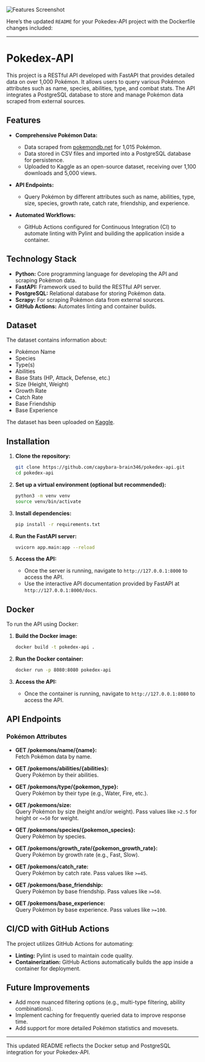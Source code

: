 <img src="https://github.com/user-attachments/assets/de7f2289-5809-4126-8432-5fcd1e625c5a" alt="Features Screenshot" width="full">

Here’s the updated `README` for your Pokedex-API project with the Dockerfile changes included:

---

# Pokedex-API

This project is a RESTful API developed with FastAPI that provides detailed data on over 1,000 Pokémon. It allows users to query various Pokémon attributes such as name, species, abilities, type, and combat stats. The API integrates a PostgreSQL database to store and manage Pokémon data scraped from external sources.

## Features
- **Comprehensive Pokémon Data:**
  - Data scraped from [pokemondb.net](https://pokemondb.net) for 1,015 Pokémon.
  - Data stored in CSV files and imported into a PostgreSQL database for persistence.
  - Uploaded to Kaggle as an open-source dataset, receiving over 1,100 downloads and 5,000 views.

- **API Endpoints:**
  - Query Pokémon by different attributes such as name, abilities, type, size, species, growth rate, catch rate, friendship, and experience.

- **Automated Workflows:**
  - GitHub Actions configured for Continuous Integration (CI) to automate linting with Pylint and building the application inside a container.

## Technology Stack

- **Python:** Core programming language for developing the API and scraping Pokémon data.
- **FastAPI:** Framework used to build the RESTful API server.
- **PostgreSQL:** Relational database for storing Pokémon data.
- **Scrapy:** For scraping Pokémon data from external sources.
- **GitHub Actions:** Automates linting and container builds.

## Dataset

The dataset contains information about:
- Pokémon Name
- Species
- Type(s)
- Abilities
- Base Stats (HP, Attack, Defense, etc.)
- Size (Height, Weight)
- Growth Rate
- Catch Rate
- Base Friendship
- Base Experience

The dataset has been uploaded on [Kaggle](https://www.kaggle.com/datasets/crinklybrain2003/pokmon-base-stats-dataset).

## Installation

1. **Clone the repository:**
   ```bash
   git clone https://github.com/capybara-brain346/pokedex-api.git
   cd pokedex-api
   ```

2. **Set up a virtual environment (optional but recommended):**
   ```bash
   python3 -m venv venv
   source venv/bin/activate
   ```

3. **Install dependencies:**
   ```bash
   pip install -r requirements.txt
   ```

4. **Run the FastAPI server:**
   ```bash
   uvicorn app.main:app --reload
   ```

5. **Access the API:**
   - Once the server is running, navigate to `http://127.0.0.1:8000` to access the API.
   - Use the interactive API documentation provided by FastAPI at `http://127.0.0.1:8000/docs`.

## Docker

To run the API using Docker:

1. **Build the Docker image:**
   ```bash
   docker build -t pokedex-api .
   ```

2. **Run the Docker container:**
   ```bash
   docker run -p 8080:8080 pokedex-api
   ```

3. **Access the API:**
   - Once the container is running, navigate to `http://127.0.0.1:8080` to access the API.

## API Endpoints

### Pokémon Attributes

- **GET /pokemons/name/{name}:**  
  Fetch Pokémon data by name.
  
- **GET /pokemons/abilities/{abilities}:**  
  Query Pokémon by their abilities.

- **GET /pokemons/type/{pokemon_type}:**  
  Query Pokémon by their type (e.g., Water, Fire, etc.).

- **GET /pokemons/size:**  
  Query Pokémon by size (height and/or weight). Pass values like `>2.5` for height or `<=50` for weight.

- **GET /pokemons/species/{pokemon_species}:**  
  Query Pokémon by species.

- **GET /pokemons/growth_rate/{pokemon_growth_rate}:**  
  Query Pokémon by growth rate (e.g., Fast, Slow).

- **GET /pokemons/catch_rate:**  
  Query Pokémon by catch rate. Pass values like `>=45`.

- **GET /pokemons/base_friendship:**  
  Query Pokémon by base friendship. Pass values like `>=50`.

- **GET /pokemons/base_experience:**  
  Query Pokémon by base experience. Pass values like `>=100`.

## CI/CD with GitHub Actions

The project utilizes GitHub Actions for automating:
- **Linting:** Pylint is used to maintain code quality.
- **Containerization:** GitHub Actions automatically builds the app inside a container for deployment.

## Future Improvements

- Add more nuanced filtering options (e.g., multi-type filtering, ability combinations).
- Implement caching for frequently queried data to improve response time.
- Add support for more detailed Pokémon statistics and movesets.

--- 

This updated README reflects the Docker setup and PostgreSQL integration for your Pokedex-API.
